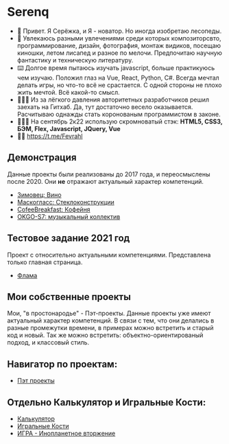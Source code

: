 # Serenq
- 🙂 Привет. Я Серёжка, и Я - новатор. Но иногда изобретаю лесопеды.
- 👻 Увлекаюсь разными увлечениями среди которых композиторсвто, программирование, дизайн, фотография, монтаж видиков, посещаю киношки, летом лисапед и разное по мелочи. Предпочитаю научную фантастику и техническую литературу.
- ⌨️ Долгое время пытаюсь изучать javascript, больше практикуюсь чем изучаю. Положил глаз на Vue, React, Python, C#. Всегда мечтал делать игры, но что-то всё не срастается. С одной стороны не плохо жить мечтой. Всё какой-то смысл.
- 👨🏻‍🔧 Из за лёгкого давления авторитетных разработчиков решил заехать на Гитхаб. Да, тут достаточно весело оказывается. Расчитываю однажды стать коронованым программистом в законе.
- 👩🏻‍🚀 На сентябрь 2к22 использую скромноватый стэк: **HTML5, CSS3, БЭМ, Flex, Javascript, JQuery, Vue**
- 👋🏼 https://t.me/Fevrahl

## Демонстрация
Данные проекты были реализованы до 2017 года, и переосмыслены после 2020. Они **не** отражают актуальный характер компетенций.
- [Зимовец: Вино](https://serenq.github.io/zimovec)
- [Маскогласс: Стеклоконструкции](https://serenq.github.io/mascoglass/)
- [CofeeBreakfast: Кофейня](https://serenq.github.io/cofeebreakfast/)
- [OKGO-S7: музыкальный коллектив](https://serenq.github.io/okgo-s7/)

## Тестовое задание 2021 год
Проект с относительно актуальными компетенциями. Представлена только главная страница.
- [Флама](https://serenq.github.io/flama/)

## Мои собственные проекты
Мои, "в простонародье" - Пэт-проекты. Данные проекты уже имеют актуальный характер компетенций. В связи с тем, что они делались в разные промежутки времени, в примерах можно встретить и старый код и новый. Так же можно встретить: объектно-ориентированый подход, и классовый стиль.

## Навигатор по проектам:
- [Пэт проекты](https://serenq.github.io/Serenq-Pet-Projects)

## Отдельно Калькулятор и Игральные Кости:
- [Калькулятор](https://serenq.github.io/karkulator/)
- [Игральные Кости](https://serenq.github.io/dice/)
- [ИГРА - Инопланетное вторжение](https://serenq.github.io/game-galaxydefender/)
